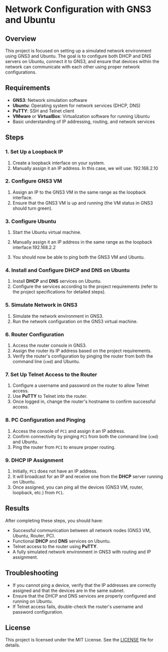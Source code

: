 # Network Configuration with GNS3 and Ubuntu

## Overview

This project is focused on setting up a simulated network environment using GNS3 and Ubuntu. The goal is to configure both DHCP and DNS servers on Ubuntu, connect it to GNS3, and ensure that devices within the network can communicate with each other using proper network configurations.

## Requirements

- **GNS3**: Network simulation software
- **Ubuntu**: Operating system for network services (DHCP, DNS)
- **PuTTY**: SSH and Telnet client
- **VMware** or **VirtualBox**: Virtualization software for running Ubuntu
- Basic understanding of IP addressing, routing, and network services

## Steps

### 1. Set Up a Loopback IP

1. Create a loopback interface on your system.
2. Manually assign it an IP address. In this case, we will use: 192.168.2.10

### 2. Configure GNS3 VM

1. Assign an IP to the GNS3 VM in the same range as the loopback interface.
2. Ensure that the GNS3 VM is up and running (the VM status in GNS3 should turn green).

### 3. Configure Ubuntu

1. Start the Ubuntu virtual machine.
2. Manually assign it an IP address in the same range as the loopback interface:192.168.2.2

3. You should now be able to ping both the GNS3 VM and Ubuntu.

### 4. Install and Configure DHCP and DNS on Ubuntu

1. Install **DHCP** and **DNS** services on Ubuntu.
2. Configure the services according to the project requirements (refer to the project specifications for detailed steps).

### 5. Simulate Network in GNS3

1. Simulate the network environment in GNS3.
2. Run the network configuration on the GNS3 virtual machine.

### 6. Router Configuration

1. Access the router console in GNS3.
2. Assign the router its IP address based on the project requirements.
3. Verify the router's configuration by pinging the router from both the command line (`cmd`) and Ubuntu.

### 7. Set Up Telnet Access to the Router

1. Configure a username and password on the router to allow Telnet access.
2. Use **PuTTY** to Telnet into the router.
3. Once logged in, change the router's hostname to confirm successful access.

### 8. PC Configuration and Pinging

1. Access the console of `PC1` and assign it an IP address.
2. Confirm connectivity by pinging `PC1` from both the command line (`cmd`) and Ubuntu.
3. Ping the router from `PC1` to ensure proper routing.

### 9. DHCP IP Assignment

1. Initially, `PC1` does not have an IP address.
2. It will broadcast for an IP and receive one from the **DHCP** server running on Ubuntu.
3. Once assigned, you can ping all the devices (GNS3 VM, router, loopback, etc.) from `PC1`.

## Results

After completing these steps, you should have:

- Successful communication between all network nodes (GNS3 VM, Ubuntu, Router, PC).
- Functional **DHCP** and **DNS** services on Ubuntu.
- Telnet access to the router using **PuTTY**.
- A fully simulated network environment in GNS3 with routing and IP assignment.

## Troubleshooting

- If you cannot ping a device, verify that the IP addresses are correctly assigned and that the devices are in the same subnet.
- Ensure that the DHCP and DNS services are properly configured and running on Ubuntu.
- If Telnet access fails, double-check the router's username and password configuration.

## License

This project is licensed under the MIT License. See the [LICENSE](LICENSE) file for details.
